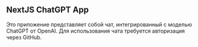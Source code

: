 ## NextJS ChatGPT App
Это приложение представляет собой чат, интегрированный с моделью ChatGPT от OpenAI.  Для использования чата требуется авторизация через GitHub.
